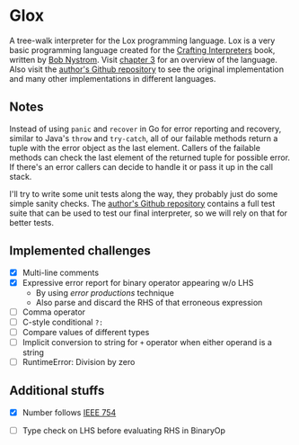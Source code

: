 # Glox

A tree-walk interpreter for the Lox programming language. Lox is a very basic programming language created for the [Crafting Interpreters] book, written by [Bob Nystrom]. Visit [chapter 3] for an overview of the language. Also visit the [author's Github repository] to see the original implementation and many other implementations in different languages.

## Notes

Instead of using `panic` and `recover` in Go for error reporting and recovery, similar to Java's `throw` and `try-catch`, all of our failable methods return a tuple with the error object as the last element. Callers of the failable methods can check the last element of the returned tuple for possible error. If there's an error callers can decide to handle it or pass it up in the call stack.

I'll try to write some unit tests along the way, they probably just do some simple sanity checks. The [author's Github repository] contains a full test suite that can be used to test our final interpreter, so we will rely on that for better tests.

## Implemented challenges

+ [x] Multi-line comments
+ [x] Expressive error report for binary operator appearing w/o LHS
  + By using *error productions* technique
  + Also parse and discard the RHS of that erroneous expression
+ [ ] Comma operator
+ [ ] C-style conditional `?:`
+ [ ] Compare values of different types
+ [ ] Implicit conversion to string for `+` operator when either operand is a string
+ [ ] RuntimeError: Division by zero 

## Additional stuffs

+ [x] Number follows [IEEE 754] 
+ [ ] Type check on LHS before evaluating RHS in BinaryOp


[author's Github repository]: https://github.com/munificent/craftinginterpreters
[Bob Nystrom]: https://github.com/munificent
[chapter 3]: http://craftinginterpreters.com/the-lox-language.html
[Crafting Interpreters]: http://craftinginterpreters.com/
[IEEE 754]: https://en.wikipedia.org/wiki/IEEE_754
